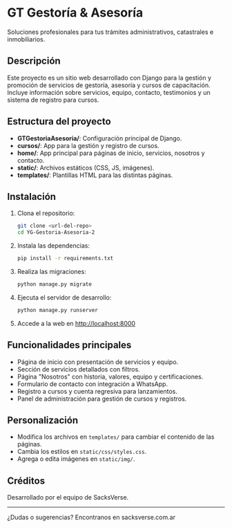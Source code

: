 # GT Gestoría & Asesoría

Soluciones profesionales para tus trámites administrativos, catastrales e inmobiliarios.

## Descripción

Este proyecto es un sitio web desarrollado con Django para la gestión y promoción de servicios de gestoría, asesoría y cursos de capacitación. Incluye información sobre servicios, equipo, contacto, testimonios y un sistema de registro para cursos.

## Estructura del proyecto

- **GTGestoriaAsesoria/**: Configuración principal de Django.
- **cursos/**: App para la gestión y registro de cursos.
- **home/**: App principal para páginas de inicio, servicios, nosotros y contacto.
- **static/**: Archivos estáticos (CSS, JS, imágenes).
- **templates/**: Plantillas HTML para las distintas páginas.

## Instalación

1. Clona el repositorio:
   ```sh
   git clone <url-del-repo>
   cd YG-Gestoria-Asesoria-2
   ```

2. Instala las dependencias:
   ```sh
   pip install -r requirements.txt
   ```

3. Realiza las migraciones:
   ```sh
   python manage.py migrate
   ```

4. Ejecuta el servidor de desarrollo:
   ```sh
   python manage.py runserver
   ```

5. Accede a la web en [http://localhost:8000](http://localhost:8000)

## Funcionalidades principales

- Página de inicio con presentación de servicios y equipo.
- Sección de servicios detallados con filtros.
- Página "Nosotros" con historia, valores, equipo y certificaciones.
- Formulario de contacto con integración a WhatsApp.
- Registro a cursos y cuenta regresiva para lanzamientos.
- Panel de administración para gestión de cursos y registros.

## Personalización

- Modifica los archivos en `templates/` para cambiar el contenido de las páginas.
- Cambia los estilos en `static/css/styles.css`.
- Agrega o edita imágenes en `static/img/`.

## Créditos

Desarrollado por el equipo de SacksVerse.

---
¿Dudas o sugerencias? Encontranos en sacksverse.com.ar
